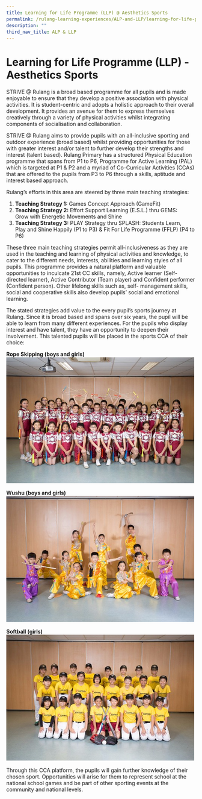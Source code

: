 ```yaml
---
title: Learning for Life Programme (LLP) @ Aesthetics Sports
permalink: /rulang-learning-experiences/ALP-and-LLP/learning-for-life-programme-llp-aesthetics-sports/
description: ""
third_nav_title: ALP & LLP
---
```


# Learning for Life Programme (LLP) - Aesthetics Sports

STRIVE @ Rulang is a broad based programme for all pupils and is made enjoyable to ensure that they develop a positive association with physical activities. It is student-centric and adopts a holistic approach to their overall development. It provides an avenue for them to express themselves creatively through a variety of physical activities whilst integrating components of socialisation and collaboration.

STRIVE @ Rulang aims to provide pupils with an all-inclusive sporting and outdoor experience (broad based) whilst providing opportunities for those with greater interest and/or talent to further develop their strengths and interest (talent based). Rulang Primary has a structured Physical Education programme that spans from P1 to P6, Programme for Active Learning (PAL) which is targeted at P1 & P2 and a myriad of Co-Curricular Activities (CCAs) that are offered to the pupils from P3 to P6 through a skills, aptitude and interest based approach.

Rulang’s efforts in this area are steered by three main teaching strategies:

1.  **Teaching Strategy 1:** Games Concept Approach (GameFit)
2.  **Teaching Strategy 2:** Effort Support Learning (E.S.L.) thru GEMS:  
    Grow with Energetic Movements and Shine
3.  **Teaching Strategy 3:** PLAY Strategy thru SPLASH: Students Learn,  
    Play and Shine Happily (P1 to P3) & Fit For Life Programme (FFLP) (P4 to P6)

These three main teaching strategies permit all-inclusiveness as they are used in the teaching and learning of physical activities and knowledge, to cater to the different needs, interests, abilities and learning styles of all pupils. This programme provides a natural platform and valuable opportunities to inculcate 21st CC skills, namely, Active learner (Self-directed learner), Active Contributor (Team player) and Confident performer (Confident person). Other lifelong skills such as, self- management skills, social and cooperative skills also develop pupils’ social and emotional learning.

The stated strategies add value to the every pupil’s sports journey at Rulang. Since it is broad based and spans over six years, the pupil will be able to learn from many different experiences. For the pupils who display interest and have talent, they have an opportunity to deepen their involvement. This talented pupils will be placed in the sports CCA of their choice:

**Rope Skipping (boys and girls)**
![](/images/LLP%20Skipping.jpg)

**Wushu (boys and girls)**
![](/images/LLP%20Wushu.jpg)

**Softball (girls)**
![](/images/LLP%20Softball.jpg)

Through this CCA platform, the pupils will gain further knowledge of their chosen sport. Opportunities will arise for them to represent school at the national school games and be part of other sporting events at the community and national levels.
